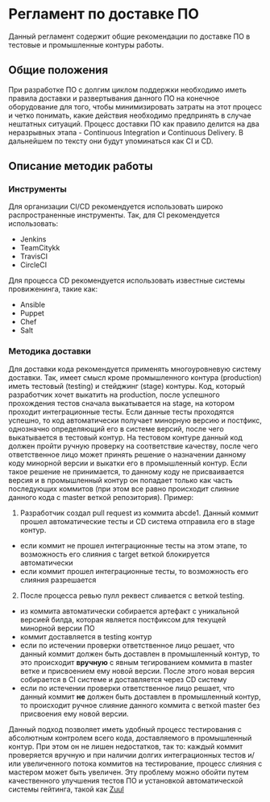 # Регламент по доставке ПО

Данный регламент содержит общие рекомендации по доставке ПО в тестовые и
промышленные контуры работы.


## Общие положения

При разработке ПО с долгим циклом поддержки необходимо иметь правила доставки
и развертывания данного ПО на конечное оборудование для того, чтобы
минимизировать затраты на этот процесс и четко понимать, какие действия
необходимо предпринять в случае нештатных ситуаций. Процесс доставки ПО как
правило делится на два неразрывных этапа - Continuous Integration и
Continuous Delivery. В дальнейшем по тексту они будут упоминаться как CI и CD.

## Описание методик работы
### Инструменты

Для организации CI/CD рекомендуется использовать широко распространенные
инструменты. Так, для CI рекомендуется использовать:

* Jenkins
* TeamCitykk
* TravisCI
* CircleCI

Для процесса CD рекомендуется использовать известные системы провиженинга,
такие как:

* Ansible
* Puppet
* Chef
* Salt

### Методика доставки

Для доставки кода рекомендуется применять многоуровневую систему доставки. Так,
имеет смысл кроме промышленного контура (production) иметь тестовый (testing)
и стейджинг (stage) контуры. Код, который разработчик хочет выкатить на
production, после успешного прохождения тестов сначала выкатывается на stage,
на котором проходит интеграционные тесты. Если данные тесты проходятся успешно,
то код автоматически получает минорную версию и постфикс, однозначно
определяющий его в системе версий, после чего выкатывается в тестовый контур.
На тестовом контуре данный код должен пройти ручную проверку на соответствие
качеству, после чего ответственное лицо может принять решение о назначении
данному коду минорной версии и выкатки его в промышленный контур. Если такое
решение не принимается, то данному коду не присваивается версия и в
промышленный контур он попадает только как часть последующих коммитов (при
этом все равно происходит слияние данного кода с master веткой репозитория).
Пример:

1. Разработчик создал pull request из коммита abcde1. Данный коммит прошел
   автоматические тесты и CD система отправила его в stage контур.

  * если коммит не прошел интеграционные тесты на этом этапе, то возможность
    его слияния с target веткой блокируется автоматически
  * если коммит прошел интеграционные тесты, то возможность его слияния
    разрешается

2. После процесса ревью пулл реквест сливается с веткой testing.

  * из коммита автоматически собирается артефакт с уникальной версией билда,
    которая является постфиксом для текущей минорной версии ПО
  * коммит доставляется в testing контур
  * если по истечении проверки ответственное лицо решает, что данный коммит
    должен быть доставлен в промышленный контур, то это происходит **вручную**
    с явным тегированием коммита в master ветке и присвоением ему новой версии.
    После этого новая версия собирается в CI системе и доставляется через CD
    систему
  * если по истечении проверки ответственное лицо решает, что данный коммит
    **не** должен быть доставлен в промышленный контур, то происходит ручное
    слияние данного коммита с веткой master без присвоения ему новой версии.

Данный подход позволяет иметь удобный процесс тестирования с абсолютным
контролем всего кода, доставляемого в промышленный контур. При этом он не лишен
недостатков, так то: каждый коммит проверяется вручную и при наличии долгих
интеграционных тестов и/или увеличенного потока коммитов на тестирование,
процесс слияния с мастером может быть увеличен. Эту проблему можно обойти
путем качественного улучшения тестов ПО и установкой автоматической системы
гейтинга, такой как [Zuul][1]

[1]: https://zuul-ci.org/docs/zuul/

